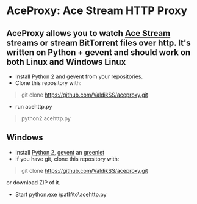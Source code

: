 AceProxy: Ace Stream HTTP Proxy
===============================
AceProxy allows you to watch [Ace Stream](http://acestream.org/) streams or stream BitTorrent files over http.
It's written on Python + gevent and should work on both Linux and Windows
Linux
-----
* Install Python 2 and gevent from your repositories.
* Clone this repository with:

> git clone https://github.com/ValdikSS/aceproxy.git

* run acehttp.py

> python2 acehttp.py

Windows
-------
* Install [Python 2](http://python.org/download/), [gevent](https://pypi.python.org/pypi/gevent#downloads) an [greenlet](https://pypi.python.org/pypi/greenlet#downloads)
* If you have git, clone this repository with:

> git clone https://github.com/ValdikSS/aceproxy.git

or download ZIP of it.

* Start python.exe \path\to\acehttp.py
